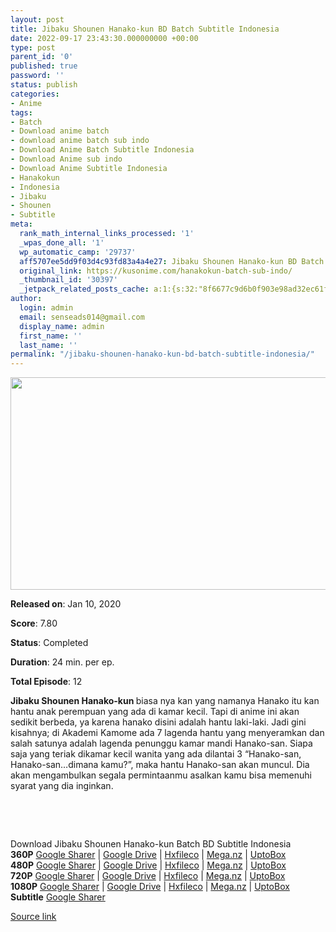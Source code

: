 ```yaml
---
layout: post
title: Jibaku Shounen Hanako-kun BD Batch Subtitle Indonesia
date: 2022-09-17 23:43:30.000000000 +00:00
type: post
parent_id: '0'
published: true
password: ''
status: publish
categories:
- Anime
tags:
- Batch
- Download anime batch
- download anime batch sub indo
- Download Anime Batch Subtitle Indonesia
- Download Anime sub indo
- Download Anime Subtitle Indonesia
- Hanakokun
- Indonesia
- Jibaku
- Shounen
- Subtitle
meta:
  rank_math_internal_links_processed: '1'
  _wpas_done_all: '1'
  wp_automatic_camp: '29737'
  aff5707ee5dd9f03d4c93fd83a4a4e27: Jibaku Shounen Hanako-kun BD Batch Subtitle Indonesia
  original_link: https://kusonime.com/hanakokun-batch-sub-indo/
  _thumbnail_id: '30397'
  _jetpack_related_posts_cache: a:1:{s:32:"8f6677c9d6b0f903e98ad32ec61f8deb";a:2:{s:7:"expires";i:1663501502;s:7:"payload";a:3:{i:0;a:1:{s:2:"id";i:29828;}i:1;a:1:{s:2:"id";i:29921;}i:2;a:1:{s:2:"id";i:29923;}}}}
author:
  login: admin
  email: senseads014@gmail.com
  display_name: admin
  first_name: ''
  last_name: ''
permalink: "/jibaku-shounen-hanako-kun-bd-batch-subtitle-indonesia/"
---
```

<p><img width="521" height="340" src="{{ site.baseurl }}/assets/2022/09/Jibaku-Shounen-Hanako-kun-521x340.jpg" class="attachment-thumb-large size-thumb-large wp-post-image" alt="" loading="lazy" title="Jibaku Shounen Hanako-kun BD Batch Subtitle Indonesia" srcset="https://kusonime.com/wp-content/uploads/2020/02/Jibaku-Shounen-Hanako-kun-521x340.jpg 521w, https://kusonime.com/wp-content/uploads/2020/02/Jibaku-Shounen-Hanako-kun-300x196.jpg 300w, https://kusonime.com/wp-content/uploads/2020/02/Jibaku-Shounen-Hanako-kun-768x501.jpg 768w, https://kusonime.com/wp-content/uploads/2020/02/Jibaku-Shounen-Hanako-kun-520x339.jpg 520w, https://kusonime.com/wp-content/uploads/2020/02/Jibaku-Shounen-Hanako-kun.jpg 1000w" sizes="(max-width: 521px) 100vw, 521px" />
<p><b>Released on</b>: Jan 10, 2020</p>
<p>
<p><b>Score</b>: 7.80</p>
<p>
<p><b>Status</b>: Completed</p>
<p>
<p><b>Duration</b>: 24 min. per ep.</p>
<p>
<p><b>Total Episode</b>: 12</p>
<p>
<p><strong>Jibaku Shounen Hanako-kun </strong>biasa nya kan yang namanya Hanako itu kan hantu anak perempuan yang ada di kamar kecil. Tapi di anime ini akan sedikit berbeda, ya karena hanako disini adalah hantu laki-laki. Jadi gini kisahnya; di Akademi Kamome ada 7 lagenda hantu yang menyeramkan dan salah satunya adalah lagenda penunggu kamar mandi Hanako-san. Siapa saja yang teriak dikamar kecil wanita yang ada dilantai 3 “Hanako-san, Hanako-san…dimana kamu?”, maka hantu Hanako-san akan muncul. Dia akan mengambulkan segala permintaanmu asalkan kamu bisa memenuhi syarat yang dia inginkan.</p>
<p>
<p> </p>
<p>
<p> </p>
<p>
<div class="smokeddl">
<div class="smokettl">Download Jibaku Shounen Hanako-kun Batch BD Subtitle Indonesia</div>
<div class="smokeurl"><strong>360P</strong> <a href="https://acefile.co/f/51715158/kusonime-hantu-toilet-dek-hanako-bd-360p-rar" target="_blank" rel="noopener noreferrer">Google Sharer</a> | <a href="https://drive.google.com/uc?export=download&amp;id=1mhjZOJCUAeFpgrCvctvhBR3aUAuGi7YC" target="_blank" rel="noopener">Google Drive</a> | <a href="https://hxfile.co/2tzvf4g0cw89" target="_blank" rel="noopener">Hxfileco</a> | <a href="https://mega.nz/file/Tk4DBA5a#sfEcFB-vON8fJO2UAbvxbfJMD53WUnj3PQiwNASen4o" target="_blank" rel="noopener">Mega.nz</a> | <a href="https://uptobox.com/8cboyzok4t72" target="_blank" rel="noopener">UptoBox</a></div>
<div class="smokeurl"><strong>480P</strong> <a href="https://acefile.co/f/51715160/kusonime-hantu-toilet-dek-hanako-bd-480p-rar" target="_blank" rel="noopener noreferrer">Google Sharer</a> | <a href="https://drive.google.com/uc?export=download&amp;id=1BAzytt0xaWx3OVryPhXFmzaFfrnUOhx4" target="_blank" rel="noopener">Google Drive</a> | <a href="https://hxfile.co/rti8t4rmtlq1" target="_blank" rel="noopener">Hxfileco</a> | <a href="https://mega.nz/file/e5xjEQYS#6NEr-lrGR5FQmTf64R5G_kZYQk9lur3yQwwCel9Q8yM" target="_blank" rel="noopener">Mega.nz</a> | <a href="https://uptobox.com/pse30nye09ho" target="_blank" rel="noopener">UptoBox</a></div>
<div class="smokeurl"><strong>720P</strong> <a href="https://acefile.co/f/51745979/kusonime-hantu-toilet-dek-hanako-bd-720p-rar" target="_blank" rel="noopener noreferrer">Google Sharer</a> | <a href="https://drive.google.com/uc?export=download&amp;id=17ZWwMAQkM4ayIr59_CCUX732PW-5vZIs" target="_blank" rel="noopener">Google Drive</a> | <a href="https://hxfile.co/xl4qyu362scv" target="_blank" rel="noopener">Hxfileco</a> | <a href="https://mega.nz/file/a1I2DTIZ#PCmpT4TPcvXyBjHRs2zgsoPW7XuVuHAHuSKEY0h800s" target="_blank" rel="noopener">Mega.nz</a> | <a href="https://uptobox.com/88ap4ybjiseo" target="_blank" rel="noopener">UptoBox</a></div>
<div class="smokeurl"><strong>1080P</strong> <a href="https://acefile.co/f/51715164/kusonime-hantu-toilet-dek-hanako-bd-1080p-rar" target="_blank" rel="noopener noreferrer">Google Sharer</a> | <a href="https://drive.google.com/uc?export=download&amp;id=12y564I802DQApVIQe90HF6SFS7bOpWew" target="_blank" rel="noopener">Google Drive</a> | <a href="https://hxfile.co/nydrsol3vmq1" target="_blank" rel="noopener">Hxfileco</a> | <a href="https://mega.nz/file/XthzgSxK#9O8lDGsfyXhzyo3bt2Hu61ON71HzgiPdfGnQ6ylHqoI" target="_blank" rel="noopener">Mega.nz</a> | <a href="https://uptobox.com/vlg02r3irqai" target="_blank" rel="noopener">UptoBox</a></div>
<div class="smokeurl"><strong>Subtitle</strong> <a href="https://acefile.co/f/51715165/kusonime-hantu-toilet-dek-hanako-bd-fontsubs-rar" target="_blank" rel="noopener noreferrer">Google Sharer</a></div>
</div>
<p><a href="https://kusonime.com/hanakokun-batch-sub-indo/">Source link </a></p>
